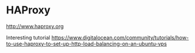 # HAProxy

http://www.haproxy.org

Interesting tutorial
https://www.digitalocean.com/community/tutorials/how-to-use-haproxy-to-set-up-http-load-balancing-on-an-ubuntu-vps
